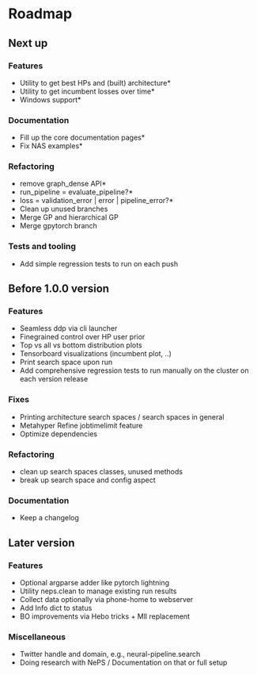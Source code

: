# Roadmap

## Next up

### Features

- Utility to get best HPs and (built) architecture\*
- Utility to get incumbent losses over time\*
- Windows support\*

### Documentation

- Fill up the core documentation pages\*
- Fix NAS examples\*

### Refactoring

- remove graph_dense API\*
- run_pipeline = evaluate_pipeline?\*
- loss = validation_error | error | pipeline_error?\*
- Clean up unused branches
- Merge GP and hierarchical GP
- Merge gpytorch branch

### Tests and tooling

- Add simple regression tests to run on each push

## Before 1.0.0 version

### Features

- Seamless ddp via cli launcher
- Finegrained control over HP user prior
- Top vs all vs bottom distribution plots
- Tensorboard visualizations (incumbent plot, ..)
- Print search space upon run
- Add comprehensive regression tests to run manually on the cluster on each version release

### Fixes

- Printing architecture search spaces / search spaces in general
- Metahyper Refine jobtimelimit feature
- Optimize dependencies

### Refactoring

- clean up search spaces classes, unused methods
- break up search space and config aspect

### Documentation

- Keep a changelog

## Later version

### Features

- Optional argparse adder like pytorch lightning
- Utility neps.clean to manage existing run results
- Collect data optionally via phone-home to webserver
- Add Info dict to status
- BO improvements via Hebo tricks + Mll replacement

### Miscellaneous

- Twitter handle and domain, e.g., neural-pipeline.search
- Doing research with NePS / Documentation on that or full setup
